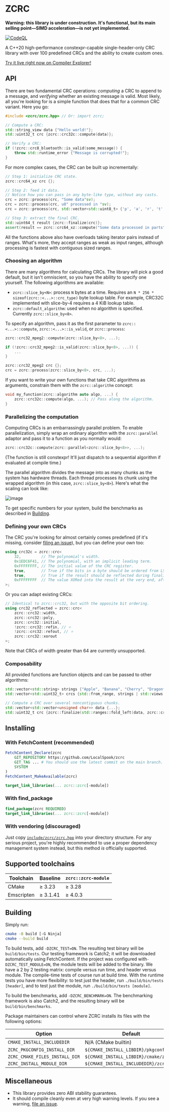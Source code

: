 # ZCRC

**Warning: this library is under construction.
It's functional, but its main selling point—SIMD acceleration—is not yet implemented.**

[![CodeQL](https://github.com/LocalSpook/zcrc/actions/workflows/codeql.yml/badge.svg)](https://github.com/LocalSpook/zcrc/actions/workflows/codeql.yml)

A C++20 high-performance constexpr-capable single-header-only CRC library with over 100 predefined CRCs and the ability to create custom ones.

[Try it live right now on Compiler Explorer!](https://godbolt.org/z/4GKsWhvnz)

## API

There are two fundamental CRC operations: *computing* a CRC to append to a message,
and *verifying* whether an existing message is valid. Most likely, all you're looking
for is a simple function that does that for a common CRC variant. Here you go:

```cpp
#include <zcrc/zcrc.hpp> // Or: import zcrc;

// Compute a CRC:
std::string_view data {"Hello world!"};
std::uint32_t crc {zcrc::crc32c::compute(data)};

// Verify a CRC:
if (!zcrc::crc8_bluetooth::is_valid(some_message)) {
    throw std::runtime_error {"Message is corrupted!"};
}
```

For more complex cases, the CRC can be built up incrementally:

```cpp
// Step 1: initialize CRC state.
zcrc::crc64_xz crc {};

// Step 2: feed it data.
// Notice how you can pass in any byte-like type, without any casts.
crc = zcrc::process(crc, "Some data"sv);
crc = zcrc::process(crc, u8" processed in "sv);
crc = zcrc::process(crc, std::vector<std::uint8_t> {'p', 'a', 'r', 't', 's'});

// Step 3: extract the final CRC.
std::uint64_t result {zcrc::finalize(crc)};
assert(result == zcrc::crc64_xz::compute("Some data processed in parts"sv));
```

All the functions above also have overloads taking iterator pairs instead of ranges.
What's more, they accept ranges as weak as input ranges,
although processing is fastest with contiguous sized ranges.

### Choosing an algorithm

There are many algorithms for calculating CRCs.
The library will pick a good default, but it isn't omniscient,
so you have the ability to specify one yourself.
The following algorithms are available:

- `zcrc::slice_by<N>`: process `N` bytes at a time.
  Requires an `N * 256 * sizeof(zcrc::<...>::crc_type)` byte lookup table.
  For example, CRC32C implemented with slice-by-4 requires a 4 KiB lookup table.
- `zcrc::default_algorithm`: used when no algorithm is specified. Currently `zcrc::slice_by<8>`.

To specify an algorithm, pass it as the first parameter to `zcrc::<...>::compute`, `zcrc::<...>::is_valid`, or `zcrc::process`:

```cpp
zcrc::crc32_mpeg2::compute(zcrc::slice_by<8>, ...);

if (!zcrc::crc32_mpeg2::is_valid(zcrc::slice_by<8>, ...)) {
    ...
}

zcrc::crc32_mpeg2 crc {};
crc = zcrc::process(zcrc::slice_by<8>, crc, ...);
```

If you want to write your own functions that take CRC algorithms as arguments,
constrain them with the `zcrc::algorithm` concept:

```cpp
void my_function(zcrc::algorithm auto algo, ...) {
    zcrc::crc32c::compute(algo, ...); // Pass along the algorithm.
}
```

### Parallelizing the computation

Computing CRCs is an embarrassingly parallel problem.
To enable parallelization,
simply wrap an ordinary algorithm with the `zcrc::parallel` adaptor and pass it to a function as you normally would:

```cpp
zcrc::crc32c::compute(zcrc::parallel<zcrc::slice_by<8>>, ...);
```

(The function is still constexpr! It'll just dispatch to a sequential algorithm if evaluated at compile time.)

The parallel algorithm divides the message into as many chunks as the system has hardware threads.
Each thread processes its chunk using the wrapped algorithm (in this case, `zcrc::slice_by<8>`).
Here's what the scaling can look like:

![image](img/parallel_scaling.svg)

To get specific numbers for your system, build the benchmarks as described in [Building](#building).

### Defining your own CRCs

The CRC you're looking for almost certainly comes predefined
(if it's missing, consider [filing an issue](https://github.com/LocalSpook/zcrc/issues)),
but you can define your own too:

```cpp
using crc32c = zcrc::crc<
    32,         // The polynomial's width.
    0x1EDC6F41, // The polynomial, with an implicit leading term.
    0xFFFFFFFF, // The initial value of the CRC register.
    true,       // True if the bits in a byte should be ordered from LSb to MSb, false if vice-versa.
    true,       // True if the result should be reflected during finalization.
    0xFFFFFFFF  // The value XORed into the result at the very end, after any reflection.
>;
```

Or you can adapt existing CRCs:

```cpp
// Identical to zcrc::crc32, but with the opposite bit ordering.
using crc32_reflected = zcrc::crc<
    zcrc::crc32::width,
    zcrc::crc32::poly,
    zcrc::crc32::initial,
    !zcrc::crc32::refin, // ⭐
    !zcrc::crc32::refout, // ⭐
    zcrc::crc32::xorout
>;
```

Note that CRCs of width greater than 64 are currently unsupported.

### Composability

All provided functions are function objects and can be passed to other algorithms:

```cpp
std::vector<std::string> strings {"Apple", "Banana", "Cherry", "Dragonfruit"};
std::vector<std::uint32_t> crcs {std::from_range, strings | std::views::transform(zcrc::crc32c::compute)};

// Compute a CRC over several noncontiguous chunks.
std::vector<std::vector<unsigned char>> data {...};
std::uint32_t crc {zcrc::finalize(std::ranges::fold_left(data, zcrc::crc32c {}, zcrc::process))};
```

## Installing

### With FetchContent (recommended)

```cmake
FetchContent_Declare(zcrc
    GIT_REPOSITORY https://github.com/LocalSpook/zcrc
    GIT_TAG ... # You should use the latest commit on the main branch.
    SYSTEM
)
FetchContent_MakeAvailable(zcrc)

target_link_libraries(... zcrc::zcrc[-module])
```

### With find_package

```cmake
find_package(zcrc REQUIRED)
target_link_libraries(... zcrc::zcrc[-module])
```

### With vendoring (discouraged)

Just copy [`include/zcrc/zcrc.hpp`](include/zcrc/zcrc.hpp) into your directory structure.
For any serious project, you're highly recommended to use a proper dependency management
system instead, but this method *is* officially supported.

## Supported toolchains

| Toolchain  | Baseline  | `zcrc::zcrc-module` |
|------------|-----------|---------------------|
| CMake      | ≥ 3.23    | ≥ 3.28              |
| Emscripten | ≥ 3.1.41  | ≥ 4.0.3             |

<!--
Emscripten before 3.1.41 bundles libc++ 15, which has incomplete ranges support
and would be too much of a hassle to support:

https://github.com/emscripten-core/emscripten/blob/main/ChangeLog.md

4.0.3 is the first version Emscripten advertises support for modules.
That support is enough for us, but is still imperfect (see
https://github.com/emscripten-core/emscripten/issues/24454; only fixed in 4.0.10).
--->

## Building

Simply run:

```sh
cmake -B build [-G Ninja]
cmake --build build
```

To build tests, add `-DZCRC_TEST=ON`.
The resulting test binary will be `build/bin/tests`.
Our testing framework is Catch2;
it will be downloaded automatically using FetchContent.
If the project was configured with`-DZCRC_TEST_MODULE=ON`,
the module tests will be added to the binary.
We have a 2 by 2 testing matrix:
compile versus run time, and header versus module.
The compile-time tests of course run at build time.
With the runtime tests you have more flexibility:
to test just the header, run `./build/bin/tests [header]`, and
to test just the module, run `./build/bin/tests [module]`.

To build the benchmarks, add `-DZCRC_BENCHMARK=ON`.
The benchmarking framework is also Catch2,
and the resulting binary will be `build/bin/benchmarks`.

Package maintainers can control where ZCRC installs its files with the following options:

|             Option             |                  Default               | Controls  |
|--------------------------------|----------------------------------------|-----------|
| `CMAKE_INSTALL_INCLUDEDIR`     | N/A (CMake builtin)                    | `*.hpp`   |
| `ZCRC_PKGCONFIG_INSTALL_DIR`   | `${CMAKE_INSTALL_LIBDIR}/pkgconfig`    | `zcrc.pc` |
| `ZCRC_CMAKE_FILES_INSTALL_DIR` | `${CMAKE_INSTALL_LIBDIR}/cmake/zcrc`   | `*.cmake` |
| `ZCRC_INSTALL_MODULE_DIR`      | `${CMAKE_INSTALL_INCLUDEDIR}/zcrc/src` | `*.cppm`  |

## Miscellaneous

- This library provides zero ABI stability guarantees.
- It should compile cleanly even at very high warning levels.
  If you see a warning, [file an issue](https://github.com/LocalSpook/zcrc/issues).
